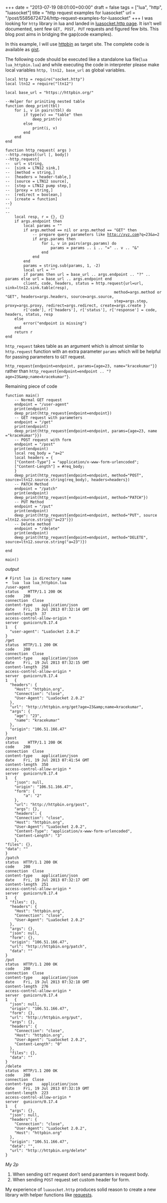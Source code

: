 
+++
date = "2013-07-19 08:01:00+00:00"
draft = false
tags = ["lua", "http", "luasocket"]
title = "http request examples for luasocket"
url = "/post/55856724724/http-request-examples-for-luasocket"
+++
I was looking for `` http `` library in lua and landed in <a href="http://w3.impa.br/~diego/software/luasocket/http.html" target="_blank">luasocket.http page</a>. It isn’t well documented, sent few `` GET, POST, PUT `` requests and figured few bits. This blog post aims in bridging the gap(code examples).

In this example, I will use <a href="https://httpbin.org" target="_blank">httpbin</a> as target site. The complete code is available as <a href="https://gist.github.com/kracekumar/6037243" target="_blank">gist</a>.

The following code should be executed like a standalone lua file(`` lua lua_httpbin.lua ``) and while executing the code in interpreter please make local variables `` http, ltn12, base_url `` as global variables.

<pre><code>local http = require("socket.http")
local ltn12 = require("ltn12")

local base_url = "https://httpbin.org/"

--Helper for priniting nested table
function deep_print(tbl)
    for i, v in pairs(tbl) do
        if type(v) == "table" then 
            deep_print(v)
        else 
            print(i, v) 
        end
    end
end

function http_request( args )
--http.request(url [, body])
--http.request{
--  url = string,
--  [sink = LTN12 sink,]
--  [method = string,]
--  [headers = header-table,]
--  [source = LTN12 source],
--  [step = LTN12 pump step,]
--  [proxy = string,]
--  [redirect = boolean,]
--  [create = function]
--}
--
--
    local resp, r = {}, {}
    if args.endpoint then
        local params = ""
        if args.method == nil or args.method == "GET" then
            -- prepare query parameters like <a href="http://xyz.com" target="_blank">http://xyz.com</a>?q=23&amp;a=2
            if args.params then
                for i, v in pairs(args.params) do
                    params = params .. i .. "=" .. v .. "&amp;"
                end
            end
        end
        params = string.sub(params, 1, -2)
        local url = ""
        if params then url = base_url .. args.endpoint .. "?" .. params else url = base_url .. args.endpoint end
        client, code, headers, status = http.request{url=url, sink=ltn12.sink.table(resp),
                                                method=args.method or "GET", headers=args.headers, source=args.source,
                                                step=args.step,     proxy=args.proxy, redirect=args.redirect, create=args.create }
        r['code'], r['headers'], r['status'], r['response'] = code, headers, status, resp
    else
        error("endpoint is missing")
    end
    return r
end
</code></pre>

`` http_request `` takes table as an argument which is almost similar to `` http.request `` function with an extra parameter `` params `` which will be helpful for passing parameters to `` GET `` request.

`` http_request{endpoint=endpoint, params={age=23, name="kracekumar"}} `` rather than `` http_request{endpoint=endpoint .. "?age=23&amp;name=kracekumar"} ``.

Remaining piece of code

    function main()
        -- Normal GET request
        endpoint = "/user-agent"
        print(endpoint)
        deep_print(http_request{endpoint=endpoint})
        -- GET request with parameters
        endpoint = "/get"
        print(endpoint)
        deep_print(http_request{endpoint=endpoint, params={age=23, name    ="kracekumar"}})
        -- POST request with form
        endpoint = "/post"
        print(endpoint)
        local req_body = "a=2"
        local headers = {
        ["Content-Type"] = "application/x-www-form-urlencoded";
        ["Content-Length"] = #req_body;
        }
        deep_print(http_request{endpoint=endpoint, method="POST", source=ltn12.source.string(req_body), headers=headers})
        -- PATCH Method
        endpoint = "/patch"
        print(endpoint)
        deep_print(http_request{endpoint=endpoint, method="PATCH"})
        -- PUT Method
        endpoint = "/put"
        print(endpoint)
        deep_print(http_request{endpoint=endpoint, method="PUT", source    =ltn12.source.string("a=23")})
        -- Delete method
        endpoint = "/delete"
        print(endpoint)
        deep_print(http_request{endpoint=endpoint, method="DELETE",     source=ltn12.source.string("a=23")})
    
    end
    
    main()

_output_

    # First lua is directory name 
    ➜  lua  lua lua_httpbin.lua
    /user-agent
    status    HTTP/1.1 200 OK
    code    200
    connection  Close
    content-type    application/json
    date    Fri, 19 Jul 2013 07:32:14 GMT
    content-length  37
    access-control-allow-origin *
    server  gunicorn/0.17.4
    1   {
      "user-agent": "LuaSocket 2.0.2"
    }
    /get
    status  HTTP/1.1 200 OK
    code    200
    connection  Close
    content-type    application/json
    date    Fri, 19 Jul 2013 07:32:15 GMT
    content-length  258
    access-control-allow-origin *
    server  gunicorn/0.17.4
    1   {
      "headers": {
        "Host": "httpbin.org",
        "Connection": "close",
        "User-Agent": "LuaSocket 2.0.2"
      },
      "url": "http://httpbin.org/get?age=23&amp;name=kracekumar",
      "args": {
        "age": "23",
        "name": "kracekumar"
      },
      "origin": "106.51.166.47"
    }
    /post
    status    HTTP/1.1 200 OK
    code    200
    connection  Close
    content-type    application/json
    date    Fri, 19 Jul 2013 07:41:54 GMT
    content-length  350
    access-control-allow-origin *
    server  gunicorn/0.17.4
    1   {
        "json": null,
        "origin": "106.51.166.47",
        "form": {
            "a": "2"
        },
        "url": "http://httpbin.org/post",
        "args": {},
        "headers": {
        "Connection": "close",
        "Host": "httpbin.org",
        "User-Agent": "LuaSocket 2.0.2",
        "Content-Type": "application/x-www-form-urlencoded",
        "Content-Length": "3"
        },
    "files": {},
    "data": ""
    }
    /patch
    status  HTTP/1.1 200 OK
    code    200
    connection  Close
    content-type    application/json
    date    Fri, 19 Jul 2013 07:32:17 GMT
    content-length  251
    access-control-allow-origin *
    server  gunicorn/0.17.4
    1   {
      "files": {},
      "headers": {
        "Host": "httpbin.org",
        "Connection": "close",
        "User-Agent": "LuaSocket 2.0.2"
      },
      "args": {},
      "json": null,
      "form": {},
      "origin": "106.51.166.47",
      "url": "http://httpbin.org/patch",
      "data": ""
    }
    /put
    status  HTTP/1.1 200 OK
    code    200
    connection  Close
    content-type    application/json
    date    Fri, 19 Jul 2013 07:32:18 GMT
    content-length  276
    access-control-allow-origin *
    server  gunicorn/0.17.4
    1   {
      "json": null,
      "origin": "106.51.166.47",
      "form": {},
      "url": "http://httpbin.org/put",
      "args": {},
      "headers": {
        "Connection": "close",
        "Host": "httpbin.org",
        "User-Agent": "LuaSocket 2.0.2",
        "Content-Length": "0"
      },
      "files": {},
      "data": ""
    }
    /delete
    status  HTTP/1.1 200 OK
    code    200
    connection  Close
    content-type    application/json
    date    Fri, 19 Jul 2013 07:32:19 GMT
    content-length  223
    access-control-allow-origin *
    server  gunicorn/0.17.4
    1   {
      "args": {},
      "json": null,
      "headers": {
        "Connection": "close",
        "User-Agent": "LuaSocket 2.0.2",
        "Host": "httpbin.org"
      },
      "origin": "106.51.166.47",
      "data": "",
      "url": "http://httpbin.org/delete"
    }

_My 2p_

1.   When sending `` GET `` request don’t send paramters in request body.
2.   When sending `` POST `` request set custom header for form.

My experience of `` luasocket.http `` produces solid reason to create a new library with helper functions like <a href="http://python-requests.org" target="_blank">requests</a>.
